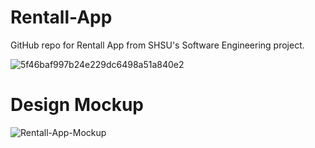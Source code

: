 # Rentall-App
GitHub repo for Rentall App from SHSU's Software Engineering project. 

![5f46baf997b24e229dc6498a51a840e2](https://user-images.githubusercontent.com/28638971/134362957-3eb51feb-3267-4a3d-8920-9e6fab845916.png)

# Design Mockup 

![Rentall-App-Mockup](https://user-images.githubusercontent.com/28638971/134362822-5e3a0f56-880a-45c8-8928-b1bf73439657.jpg)
